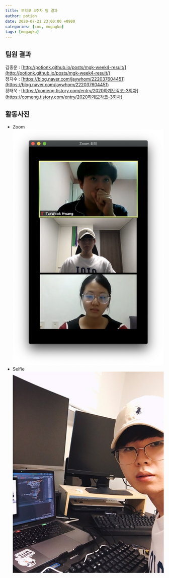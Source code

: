 ```yaml
---
title: 모각코 4주차 팀 결과
author: potion
date: 2020-07-21 23:00:00 +0900
categories: [cnu, mogagko]
tags: [mogagko]
---
```


## 팀원 결과

김종운 : [http://potionk.github.io/posts/mgk-week4-result/](http://potionk.github.io/posts/mgk-week4-result/)<br>
정지수 : [https://blog.naver.com/jaywhom/222037604451](https://blog.naver.com/jaywhom/222037604451)<br>
황태욱 : [https://comeng.tistory.com/entry/2020하계모각코-3회차](https://comeng.tistory.com/entry/2020하계모각코-3회차)

## 활동사진
* Zoom
![Zoom](/assets/img/mogagko/week4_zoom.png)
* Selfie
![Selfie](/assets/img/mogagko/week4_selfie.jpeg)